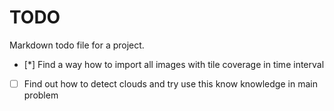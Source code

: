 # TODO

Markdown todo file for a project.

- [*] Find a way how to import all images with tile coverage in time interval
- [ ] Find out how to detect clouds and try use this know knowledge in main problem
